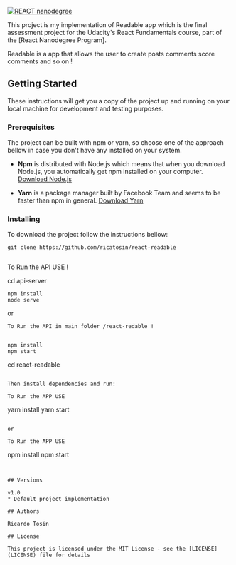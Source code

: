 [![REACT nanodegree](https://img.shields.io/badge/udacity-REACTND-02b3e4.svg?style=flat)](https://www.udacity.com/course/react-nanodegree--nd019)

This project is my implementation of Readable app which is the final assessment project for the
Udacity's React Fundamentals course, part of the [React Nanodegree Program].

Readable is a app that allows the user to create posts comments score comments and so on !

## Getting Started

These instructions will get you a copy of the project up and running on your local machine for development and testing purposes.

### Prerequisites

The project can be built with npm or yarn, so choose one of the approach bellow in case you don't have any installed on your system.

* **Npm** is distributed with Node.js which means that when you download Node.js, you automatically get npm installed on your computer. [Download Node.js](https://nodejs.org/en/download/)

* **Yarn** is a package manager built by Facebook Team and seems to be faster than npm in general.  [Download Yarn](https://yarnpkg.com/en/docs/install)

### Installing

To download the project follow the instructions bellow:

```
git clone https://github.com/ricatosin/react-readable


```
To Run the API USE !

cd api-server
```
npm install
node serve

```

or

```
To Run the API in main folder /react-redable !


npm install
npm start
```


cd react-readable
```

Then install dependencies and run:

To Run the APP USE 
```
yarn install
yarn start
```

or

To Run the APP USE 
```
npm install
npm start
```


## Versions

v1.0
* Default project implementation

## Authors

Ricardo Tosin 

## License

This project is licensed under the MIT License - see the [LICENSE](LICENSE) file for details
